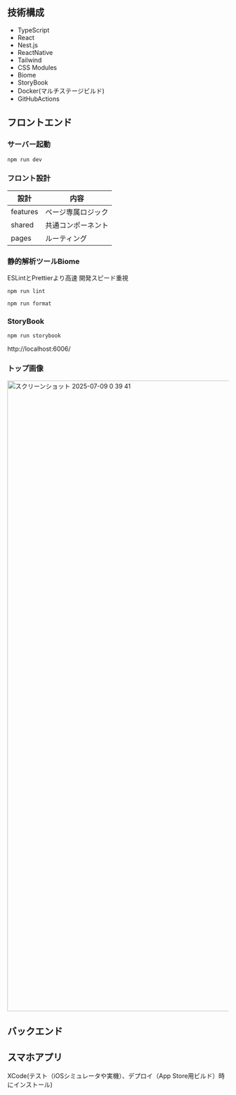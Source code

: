 ## 技術構成
- TypeScript
- React
- Nest.js
- ReactNative
- Tailwind
- CSS Modules
- Biome
- StoryBook
- Docker(マルチステージビルド)
- GitHubActions


## フロントエンド
### サーバー起動
```
npm run dev
```

### フロント設計
|設計|内容|
|----|---|
|features|ページ専属ロジック|
|shared|共通コンポーネント|
|pages|ルーティング|

### 静的解析ツールBiome
ESLintとPrettierより高速
開発スピード重視

```
npm run lint

npm run format
```

### StoryBook
```
npm run storybook
```
http://localhost:6006/ 

### トップ画像

<img width="1433" alt="スクリーンショット 2025-07-09 0 39 41" src="https://github.com/user-attachments/assets/1665de5d-c9d4-47b9-a169-c5cb3316df0b" />

## バックエンド


## スマホアプリ

XCode(テスト（iOSシミュレータや実機）、デプロイ（App Store用ビルド）時にインストール)
